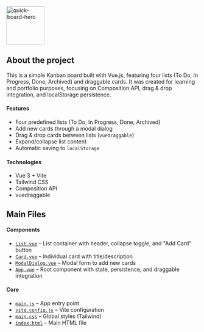 <img height="100" alt="quick-board-hero" src="https://github.com/user-attachments/assets/75fa5e93-d016-436a-bc47-4b80c2e3bf30" />

## About the project

This is a simple Kanban board built with Vue.js, featuring four lists (To Do, In Progress, Done, Archived) and draggable cards. It was created for learning and portfolio purposes, focusing on Composition API, drag & drop integration, and localStorage persistence.

#### Features

- Four predefined lists (To Do, In Progress, Done, Archived)  
- Add new cards through a modal dialog  
- Drag & drop cards between lists (`vuedraggable`)  
- Expand/collapse list content  
- Automatic saving to `localStorage`  

#### Technologies

- Vue 3 + Vite  
- Tailwind CSS  
- Composition API  
- vuedraggable  

## Main Files

#### Components

- [`List.vue`](src/components/List.vue) – List container with header, collapse toggle, and "Add Card" button  
- [`Card.vue`](src/components/Card.vue) – Individual card with title/description  
- [`ModalDialog.vue`](src/components/ModalDialog.vue) – Modal form to add new cards  
- [`App.vue`](src/App.vue) – Root component with state, persistence, and draggable integration  

#### Core

- [`main.js`](src/main.js) – App entry point  
- [`vite.config.js`](vite.config.js) – Vite configuration  
- [`main.css`](src/main.css) – Global styles (Tailwind)  
- [`index.html`](index.html) – Main HTML file  
